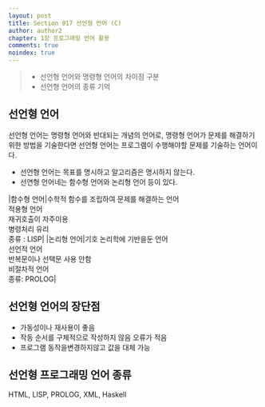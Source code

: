 ```yaml
---
layout: post
title: Section 017 선언형 언어 (C)
author: author2
chapter: 1장 프로그래밍 언어 활용
comments: true
noindex: true
---
```

>- 선언형 언어와 명령형 언어의 차이점 구분
>- 선언형 언어의 종류 기억

## 선언형 언어

선언형 언어는 명령형 언어와 반대되는 개념의 언어로, 명령형 언어가 문제를 해결하기 위한 방법을 기술한다면 선언형 언어는 프로그램이 수행해야할 문제를 기술하는 언어이다.

- 선언형 언어는 목표를 명시하고 알고리즘은 명시하지 않는다.
- 선연형 언어네는 함수형 언어와 논리형 언어 등이 있다.

|함수형 언어|수학적 함수를 조립하여 문제를 해결하는 언어 <br> 적용형 언어 <br> 재귀호출이 자주이용 <br> 병령처리 유리 <br> 종류 : LISP|
|논리형 언어|기호 논리학에 기반을둔 언어 <br> 선언적 언어<br>반복문이나 선택문 사용 안함 <br>비절차적 언어 <br>종류: PROLOG|

## 선언형 언어의 장단점

- 가동성이나 재사용이 좋음
- 작동 순서를 구체적으로 작성하지 않음 오류가 적음
- 프로그램 동작을변경하지않고 값을 대체 가능

## 선언형 프로그래밍 언어 종류

HTML, LISP, PROLOG, XML, Haskell
